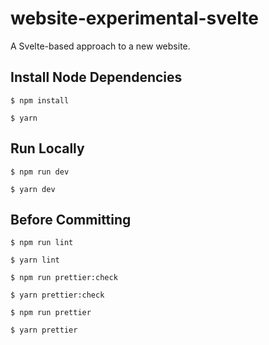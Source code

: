 # website-experimental-svelte

A Svelte-based approach to a new website.

## Install Node Dependencies
```
$ npm install

$ yarn
```

## Run Locally
```
$ npm run dev

$ yarn dev
```

## Before Committing
```
$ npm run lint

$ yarn lint
```

```
$ npm run prettier:check

$ yarn prettier:check
```

```
$ npm run prettier

$ yarn prettier
```